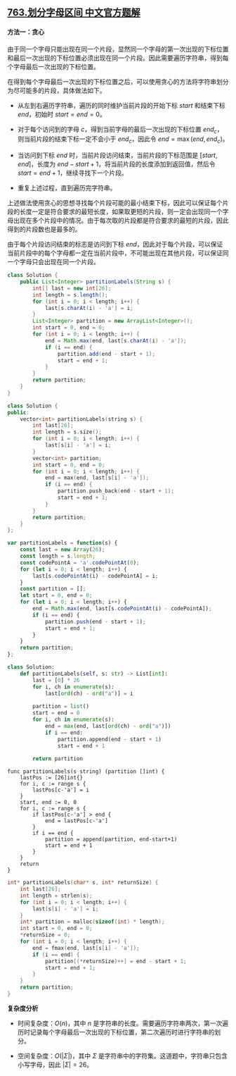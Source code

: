 ## [763.划分字母区间 中文官方题解](https://leetcode.cn/problems/partition-labels/solutions/100000/hua-fen-zi-mu-qu-jian-by-leetcode-solution)

#### 方法一：贪心

由于同一个字母只能出现在同一个片段，显然同一个字母的第一次出现的下标位置和最后一次出现的下标位置必须出现在同一个片段。因此需要遍历字符串，得到每个字母最后一次出现的下标位置。

在得到每个字母最后一次出现的下标位置之后，可以使用贪心的方法将字符串划分为尽可能多的片段，具体做法如下。

- 从左到右遍历字符串，遍历的同时维护当前片段的开始下标 $\textit{start}$ 和结束下标 $\textit{end}$，初始时 $\textit{start}=\textit{end}=0$。

- 对于每个访问到的字母 $c$，得到当前字母的最后一次出现的下标位置 $\textit{end}_c$，则当前片段的结束下标一定不会小于 $\textit{end}_c$，因此令 $\textit{end}=\max(\textit{end},\textit{end}_c)$。

- 当访问到下标 $\textit{end}$ 时，当前片段访问结束，当前片段的下标范围是 $[\textit{start},\textit{end}]$，长度为 $\textit{end}-\textit{start}+1$，将当前片段的长度添加到返回值，然后令 $\textit{start}=\textit{end}+1$，继续寻找下一个片段。

- 重复上述过程，直到遍历完字符串。

上述做法使用贪心的思想寻找每个片段可能的最小结束下标，因此可以保证每个片段的长度一定是符合要求的最短长度，如果取更短的片段，则一定会出现同一个字母出现在多个片段中的情况。由于每次取的片段都是符合要求的最短的片段，因此得到的片段数也是最多的。

由于每个片段访问结束的标志是访问到下标 $\textit{end}$，因此对于每个片段，可以保证当前片段中的每个字母都一定在当前片段中，不可能出现在其他片段，可以保证同一个字母只会出现在同一个片段。

```Java [sol1-Java]
class Solution {
    public List<Integer> partitionLabels(String s) {
        int[] last = new int[26];
        int length = s.length();
        for (int i = 0; i < length; i++) {
            last[s.charAt(i) - 'a'] = i;
        }
        List<Integer> partition = new ArrayList<Integer>();
        int start = 0, end = 0;
        for (int i = 0; i < length; i++) {
            end = Math.max(end, last[s.charAt(i) - 'a']);
            if (i == end) {
                partition.add(end - start + 1);
                start = end + 1;
            }
        }
        return partition;
    }
}
```

```C++ [sol1-C++]
class Solution {
public:
    vector<int> partitionLabels(string s) {
        int last[26];
        int length = s.size();
        for (int i = 0; i < length; i++) {
            last[s[i] - 'a'] = i;
        }
        vector<int> partition;
        int start = 0, end = 0;
        for (int i = 0; i < length; i++) {
            end = max(end, last[s[i] - 'a']);
            if (i == end) {
                partition.push_back(end - start + 1);
                start = end + 1;
            }
        }
        return partition;
    }
};
```

```JavaScript [sol1-JavaScript]
var partitionLabels = function(s) {
    const last = new Array(26);
    const length = s.length;
    const codePointA = 'a'.codePointAt(0);
    for (let i = 0; i < length; i++) {
        last[s.codePointAt(i) - codePointA] = i;
    }
    const partition = [];
    let start = 0, end = 0;
    for (let i = 0; i < length; i++) {
        end = Math.max(end, last[s.codePointAt(i) - codePointA]);
        if (i == end) {
            partition.push(end - start + 1);
            start = end + 1;
        }
    }
    return partition;
};
```

```Python [sol1-Python3]
class Solution:
    def partitionLabels(self, s: str) -> List[int]:
        last = [0] * 26
        for i, ch in enumerate(s):
            last[ord(ch) - ord("a")] = i
        
        partition = list()
        start = end = 0
        for i, ch in enumerate(s):
            end = max(end, last[ord(ch) - ord("a")])
            if i == end:
                partition.append(end - start + 1)
                start = end + 1
        
        return partition
```

```Golang [sol1-Golang]
func partitionLabels(s string) (partition []int) {
    lastPos := [26]int{}
    for i, c := range s {
        lastPos[c-'a'] = i
    }
    start, end := 0, 0
    for i, c := range s {
        if lastPos[c-'a'] > end {
            end = lastPos[c-'a']
        }
        if i == end {
            partition = append(partition, end-start+1)
            start = end + 1
        }
    }
    return
}
```

```C [sol1-C]
int* partitionLabels(char* s, int* returnSize) {
    int last[26];
    int length = strlen(s);
    for (int i = 0; i < length; i++) {
        last[s[i] - 'a'] = i;
    }
    int* partition = malloc(sizeof(int) * length);
    int start = 0, end = 0;
    *returnSize = 0;
    for (int i = 0; i < length; i++) {
        end = fmax(end, last[s[i] - 'a']);
        if (i == end) {
            partition[(*returnSize)++] = end - start + 1;
            start = end + 1;
        }
    }
    return partition;
}
```

**复杂度分析**

- 时间复杂度：$O(n)$，其中 $n$ 是字符串的长度。需要遍历字符串两次，第一次遍历时记录每个字母最后一次出现的下标位置，第二次遍历时进行字符串的划分。

- 空间复杂度：$O(|\Sigma|)$，其中 $\Sigma$ 是字符串中的字符集。这道题中，字符串只包含小写字母，因此 $|\Sigma|=26$。